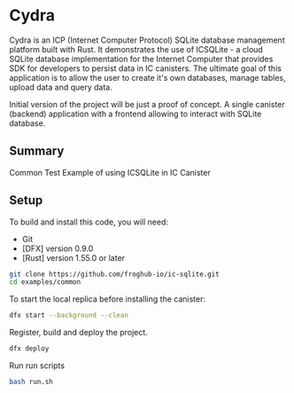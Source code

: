 # Cydra
Cydra is an ICP (Internet Computer Protocol) SQLite database management platform built with Rust. It demonstrates the use of ICSQLite - a cloud SQLite database implementation for the Internet Computer that provides SDK for developers to persist data in IC canisters. The ultimate goal of this application is to allow the user to create it's own databases, manage tables, upload data and query data.

Initial version of the project will be just a proof of concept. A single canister (backend) application with a frontend allowing to interact with SQLite database.

## Summary
Common Test Example of using ICSQLite in IC Canister

## Setup

To build and install this code, you will need:

- Git
- [DFX] version 0.9.0
- [Rust] version 1.55.0 or later

```sh
git clone https://github.com/froghub-io/ic-sqlite.git
cd examples/common 
```

To start the local replica before installing the canister:

```sh
dfx start --background --clean
```

Register, build and deploy the project.
```sh
dfx deploy
```

Run run scripts
```sh
bash run.sh
```